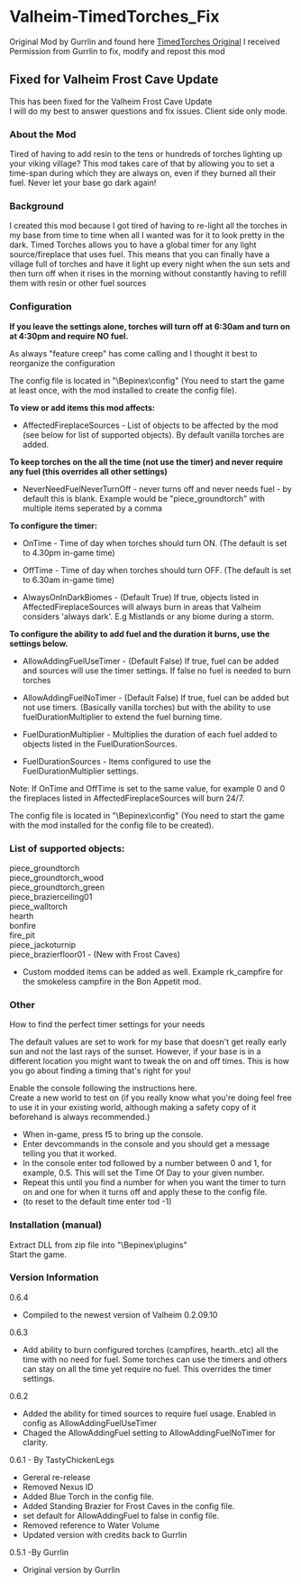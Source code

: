 ﻿# Valheim-TimedTorches_Fix
Original Mod by Gurrlin and found here [TimedTorches Original](https://www.nexusmods.com/valheim/mods/962)
I received Permission from Gurrlin to fix, modify and repost this mod

## Fixed for Valheim Frost Cave Update
This has been fixed for the Valheim Frost Cave Update  
I will do my best to answer questions and fix issues.
Client side only mode.

### About the Mod
Tired of having to add resin to the tens or hundreds of torches lighting up your viking village? 
This mod takes care of that by allowing you to set a time-span during which they are always on, 
even if they burned all their fuel. Never let your base go dark again!

### Background
I created this mod because I got tired of having to re-light all the torches in my base from time to time when all I wanted was for it to look pretty in the dark.
Timed Torches allows you to have a global timer for any light source/fireplace that uses fuel.
This means that you can finally have a village full of torches and have it light up every night when the sun sets
and then turn off when it rises in the morning without constantly having to refill them with resin or other fuel sources

### Configuration

<b>If you leave the settings alone, torches will turn off at 6:30am and turn on at 4:30pm and require NO fuel.</b>

As always "feature creep" has come calling and I thought it best to reorganize the configuration

The config file is located in "<GameDirectory>\Bepinex\config" (You need to start the game at least once, with the mod installed to create the config file).

<b>To view or add items this mod affects:  </b>

- AffectedFireplaceSources - List of objects to be affected by the mod (see below for list of supported objects). By default vanilla torches are added.

<b>To keep torches on the all the time (not use the timer) and never require any fuel (this overrides all other settings)</b>

- NeverNeedFuelNeverTurnOff - never turns off and never needs fuel - by default this is blank. Example would be "piece_groundtorch" with multiple items seperated by a comma

<b>To configure the timer:</b>
 
- OnTime - Time of day when torches should turn ON. (The default is set to 4.30pm in-game time)
- OffTime - Time of day when torches should turn OFF. (The default is set to 6.30am in-game time)

- AlwaysOnInDarkBiomes - (Default True) If true, objects listed in AffectedFireplaceSources will always burn in areas that Valheim considers 'always dark'. E.g Mistlands or any biome during a storm.

<b>To configure the ability to add fuel and the duration it burns, use the settings below.</b>

- AllowAddingFuelUseTimer - (Default False) If true, fuel can be added and sources will use the timer settings.  If false no fuel is needed to burn torches
- AllowAddingFuelNoTimer - (Default False) If true, fuel can be added but not use timers. (Basically vanilla torches) but with the ability to use fuelDurationMultiplier to extend the fuel burning time.

- FuelDurationMultiplier - Multiplies the duration of each fuel added to objects listed in the FuelDurationSources.
- FuelDurationSources - Items configured to use the FuelDurationMultiplier settings.
 

Note: If OnTime and OffTime is set to the same value, for example 0 and 0 the fireplaces listed in AffectedFireplaceSources will burn 24/7.

The config file is located in "<GameDirectory>\Bepinex\config" (You need to start the game with the mod installed for the config file to be created).

### List of supported objects:
  
piece_groundtorch  
piece_groundtorch_wood  
piece_groundtorch_green  
piece_brazierceiling01  
piece_walltorch  
hearth  
bonfire  
fire_pit  
piece_jackoturnip  
piece_brazierfloor01 - (New with Frost Caves)

- Custom modded items can be added as well.  Example rk_campfire for the smokeless campfire in the Bon Appetit mod.

### Other

How to find the perfect timer settings for your needs  

The default values are set to work for my base that doesn't get really early sun and not the last rays of the sunset. However, if your base is in a different location you might want to tweak the on and off times.
This is how you go about finding a timing that's right for you!  

Enable the console following the instructions here.﻿  
Create a new world to test on (if you really know what you're doing feel free  
to use it in your existing world, although making a safety copy of it beforehand is always recommended.)  
- When in-game, press f5 to bring up the console.
- Enter devcommands in the console and you should get a message telling you that it worked.
- In the console enter tod followed by a number between 0 and 1, for example, 0.5. This will set the Time Of Day to your given number. 
- Repeat this until you find a number for when you want the timer to turn on and one for when it turns off and apply these to the config file.
- (to reset to the default time enter tod -1)



### Installation (manual)  
Extract DLL from zip file into "<GameDirectory>\Bepinex\plugins"  
Start the game.

### Version Information
0.6.4 

- Compiled to the newest version of Valheim 0.2.09.10 

0.6.3

- Add ability to burn configured torches (campfires, hearth..etc) all the time with no need for fuel.  Some torches can use the timers and others can stay on all the time yet require no fuel. This overrides the timer settings.

0.6.2

- Added the ability for timed sources to require fuel usage.  Enabled in config as AllowAddingFuelUseTimer
- Chaged the AllowAddingFuel setting to AllowAddingFuelNoTimer for clarity.

0.6.1 - By TastyChickenLegs
 
- Gereral re-release
- Removed Nexus ID
- Added Blue Torch in the config file.
- Added Standing Brazier for Frost Caves in the config file.
- set default  for AllowAddingFuel to false in config file.
- Removed reference to Water Volume
- Updated version with credits back to Gurrlin

0.5.1  -By Gurrlin

- Original version by Gurrlin
